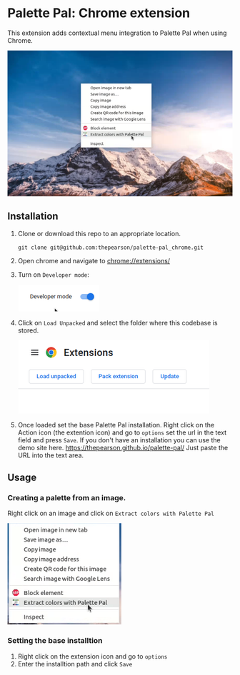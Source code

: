 # Palette Pal: Chrome extension

This extension adds contextual menu integration to Palette Pal when using Chrome.

![Example of context menu](https://github.com/thepearson/palette-pal_chrome/blob/main/images/screen-001.png?raw=true)



## Installation

1. Clone or download this repo to an appropriate location.

    ```
    git clone git@github.com:thepearson/palette-pal_chrome.git
    ```

2. Open chrome and navigate to [chrome://extensions/](chrome://extensions/)
3. Turn on `Developer mode`:

    ![Developer mode](https://github.com/thepearson/palette-pal_chrome/blob/main/images/developer-mode.png?raw=true)

4. Click on `Load Unpacked` and select the folder where this codebase is stored.

    ![Load Unpacked](https://github.com/thepearson/palette-pal_chrome/blob/main/images/load-extension.png?raw=true)

5. Once loaded set the base Palette Pal installation. Right click on the Action icon (the extention icon) and go to `options` set the url in the text field and press `Save`. If you don't have an installation you can use the demo site here. https://thepearson.github.io/palette-pal/ Just paste the URL into the text area.


## Usage

### Creating a palette from an image.

Right click on an image and click on `Extract colors with Palette Pal`

![Extract colors](https://github.com/thepearson/palette-pal_chrome/blob/main/images/extract.png?raw=true)


### Setting the base installtion

1. Right click on the extension icon and go to `options`
2. Enter the installtion path and click `Save`